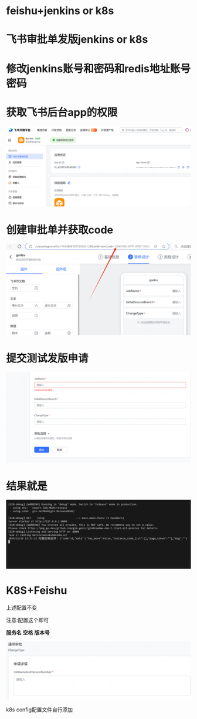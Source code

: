 # feishu+jenkins or k8s
# 飞书审批单发版jenkins or  k8s 
# 修改jenkins账号和密码和redis地址账号密码
# 获取飞书后台app的权限
![image-20241119132942452](doc\image-20241119132743818.png)
# 创建审批单并获取code

![image-20241119132942452](doc\image-20241119132942452.png)

# 提交测试发版申请
![image-20241119133038272](doc\image-20241119133038272.png)

# 结果就是

![image-20241119133356682](doc\image-20241119133356682.png)

# K8S+Feishu

上述配置不变

注意:配置这个即可  

**服务名 空格  版本号**

![image-20241119132050552](doc\image-20241119132050552.png)



k8s config配置文件自行添加


